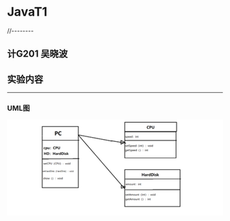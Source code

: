 # JavaT1
//--------

## 计G201 吴晓波

## 实验内容



---
### UML图
![](https://github.com/INHOPEKEEP/JavaT1/blob/main/picture/11.png)



